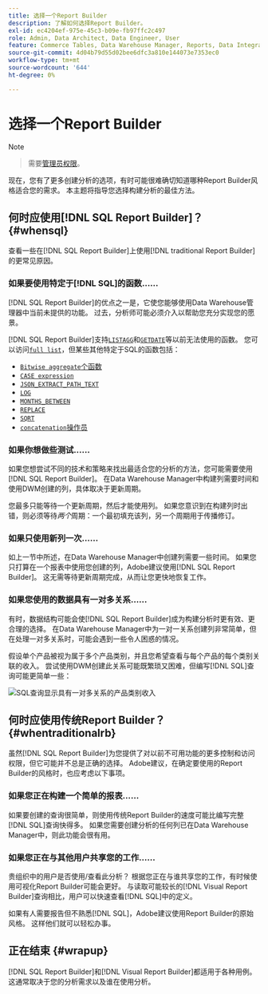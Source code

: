 ```yaml
---
title: 选择一个Report Builder
description: 了解如何选择Report Builder。
exl-id: ec4204ef-975e-45c3-b09e-fb97ffc2c497
role: Admin, Data Architect, Data Engineer, User
feature: Commerce Tables, Data Warehouse Manager, Reports, Data Integration
source-git-commit: 4d04b79d55d02bee6dfc3a810e144073e7353ec0
workflow-type: tm+mt
source-wordcount: '644'
ht-degree: 0%

---
```


# 选择一个Report Builder

>[!NOTE]
>>需要[管理员权限](../../administrator/user-management/user-management.md)。

现在，您有了更多创建分析的选项，有时可能很难确切知道哪种Report Builder风格适合您的需求。 本主题将指导您选择构建分析的最佳方法。

## 何时应使用[!DNL SQL Report Builder]？ {#whensql}

查看一些在[!DNL SQL Report Builder]上使用[!DNL traditional Report Builder]的更常见原因。

### 如果要使用特定于[!DNL SQL]的函数……

[!DNL SQL Report Builder]的优点之一是，它使您能够使用Data Warehouse管理器中当前未提供的功能。 过去，分析师可能必须介入以帮助您充分实现您的愿景。

[!DNL SQL Report Builder]支持[`LISTAGG`](https://docs.aws.amazon.com/redshift/latest/dg/r_LISTAGG.html)和[`GETDATE`](https://docs.aws.amazon.com/redshift/latest/dg/r_GETDATE.html)等以前无法使用的函数。 您可以访问[`full list`](https://docs.aws.amazon.com/redshift/latest/dg/c_SQL_functions.html)，但某些其他特定于SQL的函数包括：

* [`Bitwise aggregate`个函数](https://docs.aws.amazon.com/redshift/latest/dg/c_bitwise_aggregate_functions.html)
* [`CASE expression`](https://docs.aws.amazon.com/redshift/latest/dg/r_CASE_function.html)
* [`JSON_EXTRACT_PATH_TEXT`](https://docs.aws.amazon.com/redshift/latest/dg/JSON_EXTRACT_PATH_TEXT.html)
* [`LOG`](https://docs.aws.amazon.com/redshift/latest/dg/r_LOG.html)
* [`MONTHS_BETWEEN`](https://docs.aws.amazon.com/redshift/latest/dg/r_MONTHS_BETWEEN_function.html)
* [`REPLACE`](https://docs.aws.amazon.com/redshift/latest/dg/r_REPLACE.html)
* [`SQRT`](https://docs.aws.amazon.com/redshift/latest/dg/r_SQRT.html)
* [`concatenation`操作员](https://docs.aws.amazon.com/redshift/latest/dg/r_concat_op.html)

### 如果你想做些测试……

如果您想尝试不同的技术和策略来找出最适合您的分析的方法，您可能需要使用[!DNL SQL Report Builder]。 在Data Warehouse Manager中构建列需要时间和使用DWM创建的列，具体取决于更新周期。

您最多只能等待一个更新周期，然后才能使用列。 如果您意识到在构建列时出错，则必须等待&#x200B;*两个*&#x200B;周期：一个最初填充该列，另一个周期用于传播修订。

### 如果只使用新列一次……

如上一节中所述，在Data Warehouse Manager中创建列需要一些时间。 如果您只打算在一个报表中使用您创建的列，Adobe建议使用[!DNL SQL Report Builder]。 这无需等待更新周期完成，从而让您更快地恢复工作。

### 如果您使用的数据具有一对多关系……

有时，数据结构可能会使[!DNL SQL Report Builder]成为构建分析时更有效、更合理的选择。 在Data Warehouse Manager中为一对一关系创建列非常简单，但在处理一对多关系时，可能会遇到一些令人困惑的情况。

假设单个产品被视为属于多个产品类别，并且您希望查看与每个产品的每个类别关联的收入。 尝试使用DWM创建此关系可能既繁琐又困难，但编写[!DNL SQL]查询可能更简单一些：

![SQL查询显示具有一对多关系的产品类别收入](../../assets/When_should_I_use_the_RB_2.png)

## 何时应使用传统Report Builder？ {#whentraditionalrb}

虽然[!DNL SQL Report Builder]为您提供了对以前不可用功能的更多控制和访问权限，但它可能并不总是正确的选择。 Adobe建议，在确定要使用的Report Builder的风格时，也应考虑以下事项。

### 如果您正在构建一个简单的报表……

如果要创建的查询很简单，则使用传统Report Builder的速度可能比编写完整[!DNL SQL]查询快得多。 如果您需要创建分析的任何列已在Data Warehouse Manager中，则此功能会很有用。

### 如果您正在与其他用户共享您的工作……

贵组织中的用户是否使用/查看此分析？ 根据您正在与谁共享您的工作，有时候使用可视化Report Builder可能会更好。 与读取可能较长的[!DNL Visual Report Builder]查询相比，用户可以快速查看[!DNL SQL]中的定义。

如果有人需要报告但不熟悉[!DNL SQL]，Adobe建议使用Report Builder的原始风格。 这样他们就可以轻松办事。

## 正在结束 {#wrapup}

[!DNL SQL Report Builder]和[!DNL Visual Report Builder]都适用于各种用例。 这通常取决于您的分析需求以及谁在使用分析。
